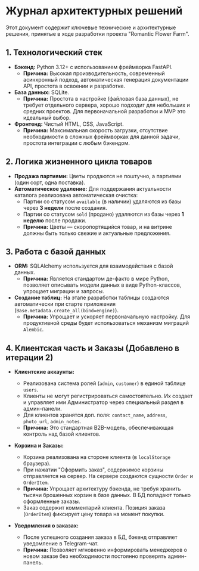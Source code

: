 # Журнал архитектурных решений

Этот документ содержит ключевые технические и архитектурные решения, принятые в ходе разработки проекта "Romantic Flower Farm".

## 1. Технологический стек

*   **Бэкенд:** Python 3.12+ с использованием фреймворка FastAPI.
    *   **Причина:** Высокая производительность, современный асинхронный подход, автоматическая генерация документации API, простота в освоении и разработке.
*   **База данных:** SQLite.
    *   **Причина:** Простота в настройке (файловая база данных), не требует отдельного сервера, хорошо подходит для небольших и средних проектов. Для первоначальной разработки и MVP это идеальный выбор.
*   **Фронтенд:** Чистый HTML, CSS, JavaScript.
    *   **Причина:** Максимальная скорость загрузки, отсутствие необходимости в сложных фреймворках для данной задачи, простота интеграции с любым бэкендом.

## 2. Логика жизненного цикла товаров

*   **Продажа партиями:** Цветы продаются не поштучно, а партиями (один сорт, одна поставка).
*   **Автоматическое удаление:** Для поддержания актуальности каталога реализована автоматическая очистка:
    *   Партии со статусом `available` (в наличии) удаляются из базы через **3 недели** после создания.
    *   Партии со статусом `sold` (продано) удаляются из базы через **1 неделю** после продажи.
    *   **Причина:** Цветы — скоропортящийся товар, и на витрине должны быть только свежие и актуальные предложения.

## 3. Работа с базой данных

*   **ORM:** SQLAlchemy используется для взаимодействия с базой данных.
    *   **Причина:** Является стандартом де-факто в мире Python, позволяет описывать модели данных в виде Python-классов, упрощает миграции и запросы.
*   **Создание таблиц:** На этапе разработки таблицы создаются автоматически при старте приложения (`Base.metadata.create_all(bind=engine)`).
    *   **Причина:** Упрощает и ускоряет первоначальную настройку. Для продуктивной среды будет использоваться механизм миграций `Alembic`.

## 4. Клиентская часть и Заказы (Добавлено в итерации 2)

*   **Клиентские аккаунты:**
    *   Реализована система ролей (`admin`, `customer`) в единой таблице `users`.
    *   Клиенты не могут регистрироваться самостоятельно. Их создает и управляет ими Администратор через специальный раздел в админ-панели.
    *   Для клиентов хранятся доп. поля: `contact_name`, `address`, `photo_url`, `admin_notes`.
    *   **Причина:** Это стандартная B2B-модель, обеспечивающая контроль над базой клиентов.

*   **Корзина и Заказы:**
    *   Корзина реализована на стороне клиента (в `localStorage` браузера).
    *   При нажатии "Оформить заказ", содержимое корзины отправляется на сервер. На сервере создаются сущности `Order` и `OrderItem`.
    *   **Причина:** Упрощает архитектуру бэкенда, не требуя хранить тысячи брошенных корзин в базе данных. В БД попадают только оформленные заказы.
    *   Заказ содержит комментарий клиента. Позиция заказа (`OrderItem`) фиксирует цену товара на момент покупки.

*   **Уведомления о заказах:**
    *   После успешного создания заказа в БД, бэкенд отправляет уведомление в Telegram-чат.
    *   **Причина:** Позволяет мгновенно информировать менеджеров о новом заказе без необходимости постоянно проверять админ-панель.